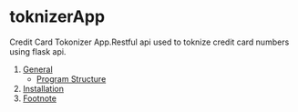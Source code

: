 # toknizerApp
Credit Card Tokonizer App.Restful api used to toknize credit card numbers using flask api.
1. [General](#General)
    - [Program Structure](https://github.com/elaysason/Tokenize-Credit-Card-Number-With-Flask/blob/main/README.md#program-structure)  
2. [Installation](#Installation)
4. [Footnote](#footnote)

